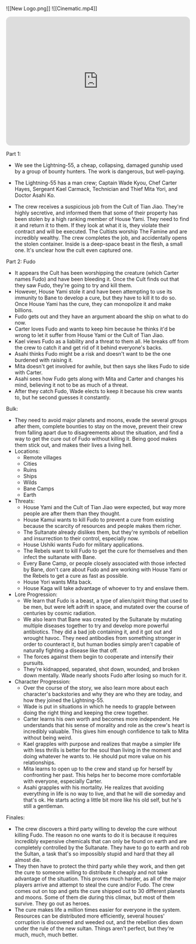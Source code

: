 ![[New Logo.png]]
![[Cinematic.mp4]]
<iframe data-testid="embed-iframe" style="border-radius:12px" src="https://open.spotify.com/embed/playlist/3bf6NPa0FIrFzrihEKKWcE?utm_source=generator" width="100%" height="352" frameBorder="0" allowfullscreen="" allow="autoplay; clipboard-write; encrypted-media; fullscreen; picture-in-picture" loading="lazy"></iframe>


Part 1: 
- We see the Lightning-55, a cheap, collapsing, damaged gunship used by a group of bounty hunters. The work is dangerous, but well-paying. 
- The Lightning-55 has a man crew; Captain Wade Kyou, Chef Carter Hayes, Sergeant Kael Carmack, Technician and Thief Mita Yori, and Doctor Asahi Ko.

- The crew receives a suspicious job from the Cult of Tian Jiao. They're highly secretive, and informed them that some of their property has been stolen by a high ranking member of House Yami. They need to find it and return it to them. If they look at what it is, they violate their contract and will be executed. The Cultists worship The Famine and are incredibly wealthy. The crew completes the job, and accidentally opens the stolen container. Inside is a deep-space beast in the flesh, a small one. It's unclear how the cult even captured one.

Part 2: Fudo
- It appears the Cult has been worshipping the creature (which Carter names Fudo) and have been bleeding it. Once the Cult finds out that they saw Fudo, they're going to try and kill them. 
- However, House Yami stole it and have been attempting to use its immunity to Bane to develop a cure, but they have to kill it to do so. Once House Yami has the cure, they can monopolize it and make billions.
- Fudo gets out and they have an argument aboard the ship on what to do now.
- Carter loves Fudo and wants to keep him because he thinks it'd be wrong to let it suffer from House Yami or the Cult of Tian Jiao.
- Kael views Fudo as a liability and a threat to them all. He breaks off from the crew to catch it and get rid of it behind everyone's backs.
- Asahi thinks Fudo might be a risk and doesn't want to be the one burdened with raising it. 
- Mita doesn't get involved for awhile, but then says she likes Fudo to side with Carter.
- Asahi sees how Fudo gets along with Mita and Carter and changes his mind, believing it not to be as much of a threat.
- After they catch Fudo, Wade elects to keep it because his crew wants to, but he second guesses it constantly. 


Bulk:
- They need to avoid major planets and moons, evade the several groups after them, complete bounties to stay on the move, prevent their crew from falling apart due to disagreements about the situation, and find a way to get the cure out of Fudo without killing it. Being good makes them stick out, and makes their lives a living hell.
- Locations:
	- Remote villages
	- Cities
	- Ruins
	- Ships 
	- Wilds
	- Bane Camps
	- Earth
- Threats: 
	- House Yami and the Cult of Tian Jiao were expected, but way more people are after them than they thought. 
	- House Kamui wants to kill Fudo to prevent a cure from existing because the scarcity of resources and people makes them richer. 
	- The Sultanate already dislikes them, but they're symbols of rebellion and insurrection to their control, especially now. 
	- House Ushiki wants Fudo for military applications. 
	- The Rebels want to kill Fudo to get the cure for themselves and then infect the sultanate with Bane. 
	- Every Bane Camp, or people closely associated with those infected by Bane, don't care about Fudo and are working with House Yami or the Rebels to get a cure as fast as possible. 
	- House Yori wants Mita back. 
	- House Kaga will take advantage of whoever to try and enslave them.
- Lore Progression:
	- We learn that Fudo is a beast, a type of alien/spirit thing that used to be men, but were left adrift in space, and mutated over the course of centuries by cosmic radiation.
	- We also learn that Bane was created by the Sultanate by mutating multiple diseases together to try and develop more powerful antibiotics. They did a bad job containing it, and it got out and wrought havoc. They need antibodies from something stronger in order to counteract it, but human bodies simply aren't capable of naturally fighting a disease like that off. 
	- The forces against them begin to cooperate and intensify their pursuits. 
	- They're kidnapped, separated, shot down, wounded, and broken down mentally. Wade nearly shoots Fudo after losing so much for it.
- Character Progression:
	- Over the course of the story, we also learn more about each character's backstories and why they are who they are today, and how they joined the Lightning-55.
	- Wade is put in situations in which he needs to grapple between doing the right thing and keeping the crew together.
	- Carter learns his own worth and becomes more independent. He understands that his sense of morality and role as the crew's heart is incredibly valuable. This gives him enough confidence to talk to Mita without being weird. 
	- Kael grapples with purpose and realizes that maybe a simpler life with less thrills is better for the soul than living in the moment and doing whatever he wants to. He should put more value on his relationships.
	- Mita learns to open up to the crew and stand up for herself by confronting her past. This helps her to become more comfortable with everyone, especially Carter.
	- Asahi grapples with his mortality. He realizes that avoiding everything in life is no way to live, and that he will die someday and that's ok. He starts acting a little bit more like his old self, but he's still a gentleman. 

Finales:
- The crew discovers a third party willing to develop the cure without killing Fudo. The reason no one wants to do it is because it requires incredibly expensive chemicals that can only be found on earth and are completely controlled by the Sultanate. They have to go to earth and rob the Sultan, a task that's so impossibly stupid and hard that they all almost die. 
- They then have to protect the third party while they work, and then get the cure to someone willing to distribute it cheaply and not take advantage of the situation. This proves much harder, as all of the major players arrive and attempt to steal the cure and/or Fudo. The crew comes out on top and gets the cure shipped out to 30 different planets and moons. Some of them die during this climax, but most of them survive. They go out as heroes.
- The cure makes life a million times easier for everyone in the system. Resources can be distributed more efficiently, several houses' corruption is discovered and weeded out, and the rebellion dies down under the rule of the new sultan. Things aren't perfect, but they're much, much, much better.